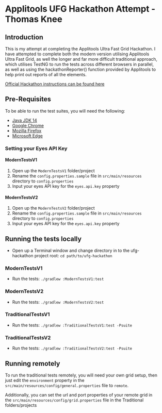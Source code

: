 # Applitools UFG Hackathon Attempt - Thomas Knee

## Introduction
This is my attempt at completing the Applitools Ultra Fast Grid Hackathon.
I have attempted to complete both the modern version utilising Applitools Ultra Fast Grid, 
as well the longer and far more difficult traditional approach, 
which utilises TestNG to run the tests across different browsers in parallel,
 as well as using the hackathonReporter() function provided by Applitools to help print out reports of all the elements.
 
 [Official Hackathon instructions can be found here](https://applitools.com/cross-browser-testing-hackathon-v20-1-instructions)
 
## Pre-Requisites

To be able to run the test suites, you will need the following:

* [Java JDK 14](https://www.oracle.com/java/technologies/javase-jdk14-downloads.html)
* [Google Chrome](https://www.google.com/chrome/)
* [Mozilla Firefox](https://www.mozilla.org/en-GB/firefox/new/)
* [Microsoft Edge](https://www.microsoft.com/en-us/edge)

### Setting your Eyes API Key
#### ModernTestsV1
1. Open up the `ModernTestsV1` folder/project
2. Rename the `config.properties.sample` file in `src/main/resources` directory to `config.properties`
3. Input your eyes API key for the `eyes.api.key` property

#### ModernTestsV2
1. Open up the `ModernTestsV2` folder/project
2. Rename the `config.properties.sample` file in `src/main/resources` directory to `config.properties`
3. Input your eyes API key for the `eyes.api.key` property

## Running the tests locally
- Open up a Terminal window and change directory in to the ufg-hackathon project root: ```cd path/to/ufg-hackathon```

### ModernTestsV1
- Run the tests: ```./gradlew :ModernTestsV1:test```

### ModernTestsV2
- Run the tests: ```./gradlew :ModernTestsV2:test```

### TraditionalTestsV1
- Run the tests: ```./gradlew :TraditionalTestsV1:test -Psuite```

### TraditionalTestsV2
- Run the tests: ```./gradlew :TraditionalTestsV2:test -Psuite```

## Running remotely
To run the traditional tests remotely, you will need your own grid setup, then just edit the `environment` property in the `src/main/resources/config/general.properties` file to `remote`.

Additionally, you can set the url and port properties of your remote grid in the `src/main/resources/config/grid.properties` file in the Traditional folders/projects 
